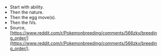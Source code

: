 * Start with ability.
* Then the nature.
* Then the egg move(s).
* Then the IVs.
* Source, [https://www.reddit.com/r/Pokemonbreeding/comments/566zkv/breeding_order/](https://www.reddit.com/r/Pokemonbreeding/comments/566zkv/breeding_order/).